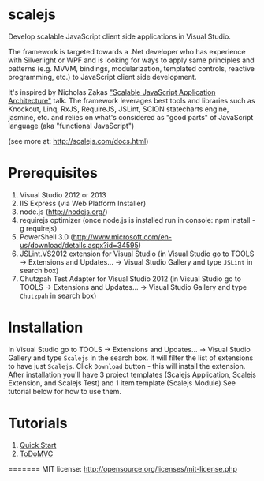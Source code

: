 scalejs
=======

Develop scalable JavaScript client side applications in Visual Studio.

The framework is targeted towards a .Net developer who has experience with Silverlight or WPF 
and is looking for ways to apply same principles and patterns 
(e.g. MVVM, bindings, modularization, templated controls, reactive programming, etc.)
 to JavaScript client side development. 

It's inspired by Nicholas Zakas <a href="http://www.youtube.com/watch?v=vXjVFPosQHw">"Scalable JavaScript Application Architecture"</a> talk. 
The framework leverages best tools and libraries such as Knockout, Linq, RxJS, RequireJS, JSLint, SCION statecharts engine, jasmine, etc. and relies on what's considered as "good parts" of JavaScript language (aka "functional JavaScript")

(see more at: http://scalejs.com/docs.html)

Prerequisites
=============
1. Visual Studio 2012 or 2013
2. IIS Express (via Web Platform Installer)
3. node.js (http://nodejs.org/)
4. requirejs optimizer (once node.js is installed run in console: npm install -g requirejs)
5. PowerShell 3.0 (http://www.microsoft.com/en-us/download/details.aspx?id=34595)
6. JSLint.VS2012 extension for Visual Studio (in Visual Studio go to TOOLS -> Extensions and Updates... -> Visual Studio Gallery and type `JSLint` in search box)
7. Chutzpah Test Adapter for Visual Studio 2012 (in Visual Studio go to TOOLS -> Extensions and Updates... -> Visual Studio Gallery and type `Chutzpah` in search box)

Installation
============
In Visual Studio go to TOOLS -> Extensions and Updates... -> Visual Studio Gallery and type `Scalejs` in the search box. It will filter the list of extensions to have just `Scalejs`. Click `Download` button - this will install the extension.
After installation you'll have 3 project templates (Scalejs Application, Scalejs Extension, and Scalejs Test)  and 1 item template (Scalejs Module)
See tutorial below for how to use them. 

Tutorials
=========
1. [Quick Start](https://github.com/lisovin/scalejs/wiki/Quick-Start)
2. [ToDoMVC](http://scalejs.com/todomvc.html)

=======
MIT license: http://opensource.org/licenses/mit-license.php
